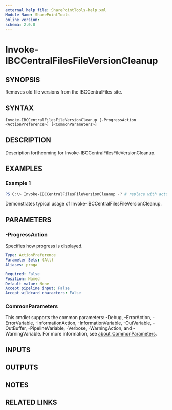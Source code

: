 ```yaml
---
external help file: SharePointTools-help.xml
Module Name: SharePointTools
online version:
schema: 2.0.0
---
```


# Invoke-IBCCentralFilesFileVersionCleanup

## SYNOPSIS
Removes old file versions from the IBCCentralFiles site.

## SYNTAX

```
Invoke-IBCCentralFilesFileVersionCleanup [-ProgressAction <ActionPreference>] [<CommonParameters>]
```

## DESCRIPTION
Description forthcoming for Invoke-IBCCentralFilesFileVersionCleanup.

## EXAMPLES

### Example 1
```powershell
PS C:\> Invoke-IBCCentralFilesFileVersionCleanup -? # replace with actual parameters
```

Demonstrates typical usage of Invoke-IBCCentralFilesFileVersionCleanup.

## PARAMETERS

### -ProgressAction
Specifies how progress is displayed.

```yaml
Type: ActionPreference
Parameter Sets: (All)
Aliases: proga

Required: False
Position: Named
Default value: None
Accept pipeline input: False
Accept wildcard characters: False
```

### CommonParameters
This cmdlet supports the common parameters: -Debug, -ErrorAction, -ErrorVariable, -InformationAction, -InformationVariable, -OutVariable, -OutBuffer, -PipelineVariable, -Verbose, -WarningAction, and -WarningVariable. For more information, see [about_CommonParameters](http://go.microsoft.com/fwlink/?LinkID=113216).

## INPUTS

## OUTPUTS

## NOTES

## RELATED LINKS
